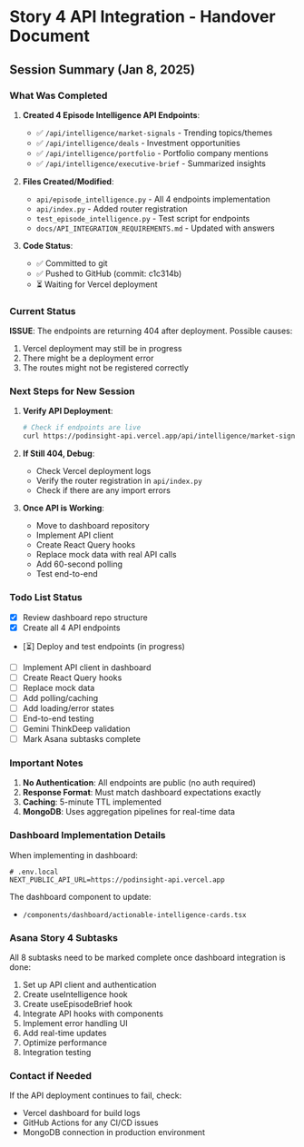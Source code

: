 # Story 4 API Integration - Handover Document

## Session Summary (Jan 8, 2025)

### What Was Completed

1. **Created 4 Episode Intelligence API Endpoints**:
   - ✅ `/api/intelligence/market-signals` - Trending topics/themes
   - ✅ `/api/intelligence/deals` - Investment opportunities
   - ✅ `/api/intelligence/portfolio` - Portfolio company mentions
   - ✅ `/api/intelligence/executive-brief` - Summarized insights

2. **Files Created/Modified**:
   - `api/episode_intelligence.py` - All 4 endpoints implementation
   - `api/index.py` - Added router registration
   - `test_episode_intelligence.py` - Test script for endpoints
   - `docs/API_INTEGRATION_REQUIREMENTS.md` - Updated with answers

3. **Code Status**:
   - ✅ Committed to git
   - ✅ Pushed to GitHub (commit: c1c314b)
   - ⏳ Waiting for Vercel deployment

### Current Status

**ISSUE**: The endpoints are returning 404 after deployment. Possible causes:
1. Vercel deployment may still be in progress
2. There might be a deployment error
3. The routes might not be registered correctly

### Next Steps for New Session

1. **Verify API Deployment**:
   ```bash
   # Check if endpoints are live
   curl https://podinsight-api.vercel.app/api/intelligence/market-signals
   ```

2. **If Still 404, Debug**:
   - Check Vercel deployment logs
   - Verify the router registration in `api/index.py`
   - Check if there are any import errors

3. **Once API is Working**:
   - Move to dashboard repository
   - Implement API client
   - Create React Query hooks
   - Replace mock data with real API calls
   - Add 60-second polling
   - Test end-to-end

### Todo List Status
- [x] Review dashboard repo structure
- [x] Create all 4 API endpoints
- [⏳] Deploy and test endpoints (in progress)
- [ ] Implement API client in dashboard
- [ ] Create React Query hooks
- [ ] Replace mock data
- [ ] Add polling/caching
- [ ] Add loading/error states
- [ ] End-to-end testing
- [ ] Gemini ThinkDeep validation
- [ ] Mark Asana subtasks complete

### Important Notes

1. **No Authentication**: All endpoints are public (no auth required)
2. **Response Format**: Must match dashboard expectations exactly
3. **Caching**: 5-minute TTL implemented
4. **MongoDB**: Uses aggregation pipelines for real-time data

### Dashboard Implementation Details

When implementing in dashboard:
```env
# .env.local
NEXT_PUBLIC_API_URL=https://podinsight-api.vercel.app
```

The dashboard component to update:
- `/components/dashboard/actionable-intelligence-cards.tsx`

### Asana Story 4 Subtasks
All 8 subtasks need to be marked complete once dashboard integration is done:
1. Set up API client and authentication
2. Create useIntelligence hook
3. Create useEpisodeBrief hook
4. Integrate API hooks with components
5. Implement error handling UI
6. Add real-time updates
7. Optimize performance
8. Integration testing

### Contact if Needed
If the API deployment continues to fail, check:
- Vercel dashboard for build logs
- GitHub Actions for any CI/CD issues
- MongoDB connection in production environment